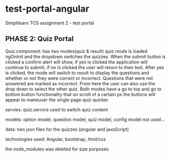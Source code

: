 # test-portal-angular
Simplilearn TCS assignment 2 - test portal

PHASE 2: Quiz Portal
-----------------------------------------
Quiz.component: has two modes(quiz & result) quiz mode is loaded ngOnInit and the dropdown switches the quizzes. When the submit button is clicked a confirm alert will show, if yes is clicked the application will continue to submit, if no is clicked the user will return to their test. After yes is clicked, the mode will switch to result to display the questions and whether or not they were correct or incorrect. Questions that were not answered are marked as incorrect. From here the user can also use the drop down to select the other quiz. 
Both modes have a go to top and go to bottom button functionality that on scroll of a certain px the buttons will appear to maneuver the single page quiz quicker.

servies: quiz.service used to switch quiz content

models: option model, question model, quiz model, config model not used...

data: two json files for the quizzes (angular and javaScript)

technologies used: Angular, bootstrap, html/css

the node_modules was deleted for size purposes
